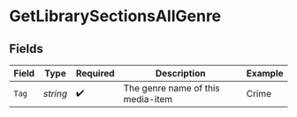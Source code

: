 # GetLibrarySectionsAllGenre


## Fields

| Field                              | Type                               | Required                           | Description                        | Example                            |
| ---------------------------------- | ---------------------------------- | ---------------------------------- | ---------------------------------- | ---------------------------------- |
| `Tag`                              | *string*                           | :heavy_check_mark:                 | The genre name of this media-item<br/> | Crime                              |